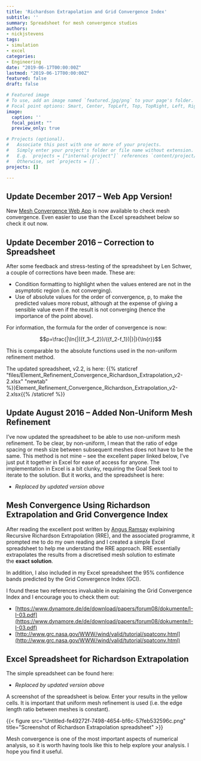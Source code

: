 ```yaml
---
title: 'Richardson Extrapolation and Grid Convergence Index'
subtitle: ''
summary: Spreadsheet for mesh convergence studies 
authors:
- nickjstevens
tags:
- simulation
- excel
categories:
- Engineering
date: "2019-06-17T00:00:00Z"
lastmod: "2019-06-17T00:00:00Z"
featured: false
draft: false

# Featured image
# To use, add an image named `featured.jpg/png` to your page's folder.
# Focal point options: Smart, Center, TopLeft, Top, TopRight, Left, Right, BottomLeft, Bottom, BottomRight
image:
  caption: ''
  focal_point: ""
  preview_only: true

# Projects (optional).
#   Associate this post with one or more of your projects.
#   Simply enter your project's folder or file name without extension.
#   E.g. `projects = ["internal-project"]` references `content/project/deep-learning/index.md`.
#   Otherwise, set `projects = []`.
projects: []

---
```


## Update December 2017 – Web App Version!

New [Mesh Convergence Web App](https://5saa6uexu443lbp7.anvilapp.net/) is now available to check mesh convergence. Even easier to use than the Excel spreadsheet below so check it out now.

## Update December 2016 – Correction to Spreadsheet

After some feedback and stress-testing of the spreadsheet by Len Schwer, a couple of corrections have been made. These are:

- Condition formatting to highlight when the values entered are not in the asymptotic region (i.e. not converging).
- Use of absolute values for the order of convergence, p, to make the predicted values more robust, although at the expense of giving a sensible value even if the result is not converging (hence the importance of the point above).

For information, the formula for the order of convergence is now:

$$p=\frac{|\ln{|({f_3-f_2})/({f_2-f_1})|}|}{\ln{r}}$$

This is comparable to the absolute functions used in the non-uniform refinement method.

The updated spreadsheet, v2.2, is here:
{{% staticref "files/Element_Refinement_Convergence_Richardson_Extrapolation_v2-2.xlsx" "newtab" %}}Element_Refinement_Convergence_Richardson_Extrapolation_v2-2.xlsx{{% /staticref %}}

## Update August 2016 – Added Non-Uniform Mesh Refinement

I’ve now updated the spreadsheet to be able to use non-uniform mesh refinement. To be clear, by non-uniform, I mean that the ratio of edge spacing or mesh size between subsequent meshes does not have to be the same. This method is not mine – see the excellent paper linked below, I’ve just put it together in Excel for ease of access for anyone. The implementation in Excel is a bit clunky, requiring the Goal Seek tool to iterate to the solution. But it works, and the spreadsheet is here:

- *Replaced by updated version above*

## Mesh Convergence Using Richardson Extrapolation and Grid Convergence Index

After reading the excellent post written by [Angus Ramsay](http://www.ramsay-maunder.co.uk/software/rre/) explaining Recursive Richardson Extrapolation (RRE), and the associated programme, it prompted me to do my own reading and I created a simple Excel spreadsheet to help me understand the RRE approach. RRE essentially extrapolates the results from a discretised mesh solution to estimate the **exact solution**.

In addition, I also included in my Excel spreadsheet the 95% confidence bands predicted by the Grid Convergence Index (GCI).

I found these two references invaluable in explaining the Grid Convergence Index and I encourage you to check them out:

- [https://www.dynamore.de/de/download/papers/forum08/dokumente/I-I-03.pdf](https://www.dynamore.de/de/download/papers/forum08/dokumente/I-I-03.pdf)
- [http://www.grc.nasa.gov/WWW/wind/valid/tutorial/spatconv.html](http://www.grc.nasa.gov/WWW/wind/valid/tutorial/spatconv.html)

## Excel Spreadsheet for Richardson Extrapolation

The simple spreadsheet can be found here:

- *Replaced by updated version above*

A screenshot of the spreadsheet is below. Enter your results in the yellow cells. It is important that uniform mesh refinement is used (i.e. the edge length ratio between meshes is constant).

{{< figure src="Untitled-fe49272f-7498-4654-bf6c-57feb532596c.png" title="Screenshot of Richardson Extrapolation spreadsheet" >}}

Mesh convergence is one of the most important aspects of numerical analysis, so it is worth having tools like this to help explore your analysis. I hope you find it useful.